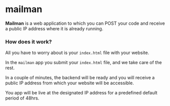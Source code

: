 # mailman

**Mailman** is a web application to which you can POST your code and receive a public IP address where it is already running.

### How does it work?

All you have to worry about is your `index.html` file with your website.

In the `mailman` app you submit your `index.html` file, and we take care of the rest.

<p>In a couple of minutes, the backend will be ready and you will receive a public IP address from which your website will be accessible.</p>

<p>You app will be live at the designated IP address for a predefined default period of 48hrs.</p>
